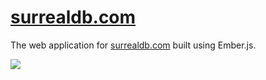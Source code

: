 # [surrealdb.com](https://surrealdb.com)

The web application for [surrealdb.com](https://surrealdb.com) built using Ember.js.

[![](https://img.shields.io/badge/license-Apache_License_2.0-00bfff.svg?style=flat-square)](https://github.com/surrealdb/surrealdb.py)
